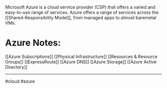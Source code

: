 Microsoft Azure is a cloud service provider (CSP) that offers a varied and easy-to-use range of services.  Azure offers a range of services across the [[Shared-Responsibility Model]], from managed apps to almost baremetal VMs.

# Azure Notes:
[[Azure Subscriptions]]
[[Physical Infrastructure]]
[[Resources & Resource Groups]]
[[ExpressRoute]]
[[Azure DNS]]
[[Azure Storage]]
[[Azure Active Directory]]

--- 
#cloud #azure